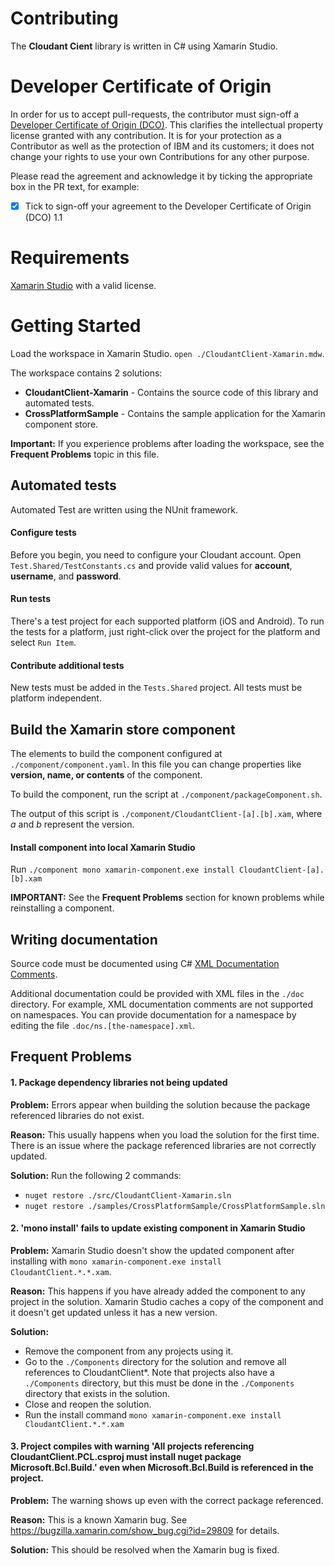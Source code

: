 ﻿Contributing
=======

The **Cloudant Cient** library is written in C# using Xamarin Studio.

# Developer Certificate of Origin

In order for us to accept pull-requests, the contributor must sign-off a
[Developer Certificate of Origin (DCO)](DCO1.1.txt). This clarifies the
intellectual property license granted with any contribution. It is for your
protection as a Contributor as well as the protection of IBM and its customers;
it does not change your rights to use your own Contributions for any other purpose.

Please read the agreement and acknowledge it by ticking the appropriate box in the PR
 text, for example:

- [x] Tick to sign-off your agreement to the Developer Certificate of Origin (DCO) 1.1

# Requirements

[Xamarin Studio](https://xamarin.com/platform) with a valid license.


# Getting Started

Load the workspace in Xamarin Studio.
`open ./CloudantClient-Xamarin.mdw`.

The workspace contains 2 solutions:
  - **CloudantClient-Xamarin** -
  Contains the source code of this library and automated tests.
  - **CrossPlatformSample** - Contains the sample application for the Xamarin component store.

**Important:** If you experience problems after loading the workspace, see the **Frequent Problems** topic in this file.

## Automated tests

Automated Test are written using the NUnit framework.

#### Configure tests
Before you begin, you need to configure your Cloudant account.
Open `Test.Shared/TestConstants.cs` and provide valid values for **account**, **username**, and **password**.

#### Run tests
There's a test project for each supported platform (iOS and Android).  To run the tests for a platform, just right-click over the project for the platform and select `Run Item`.

#### Contribute additional tests

New tests must be added in the `Tests.Shared` project. All tests must be platform independent.

## Build the Xamarin store component

The elements to build the component configured at `./component/component.yaml`. In this file you can change properties like **version, name, or contents** of the component.

To build the component, run the script at `./component/packageComponent.sh`.

The output of this script is `./component/CloudantClient-[a].[b].xam`, where *a* and *b* represent the version.

#### Install component into local Xamarin Studio

Run `./component mono xamarin-component.exe install CloudantClient-[a].[b].xam`

**IMPORTANT:** See the **Frequent Problems** section for known problems while reinstalling a component.


## Writing documentation

Source code must be documented using C# [XML Documentation Comments](https://msdn.microsoft.com/en-us/library/b2s063f7.aspx).

Additional documentation could be provided with XML files in the `./doc` directory.  For example, XML documentation comments are not supported on namespaces. You can provide documentation for a namespace by editing the file `.doc/ns.[the-namespace].xml`.

## Frequent Problems

#### 1. Package dependency libraries not being updated

**Problem:** Errors appear when building the solution because the package referenced libraries do not exist.

**Reason:** This usually happens when you load the solution for the first time. There is an issue where the package referenced libraries are not correctly updated.

**Solution:** Run the following 2 commands:
- `nuget restore ./src/CloudantClient-Xamarin.sln`
- `nuget restore ./samples/CrossPlatformSample/CrossPlatformSample.sln`

#### 2. 'mono <component> install' fails to update existing component in Xamarin Studio

**Problem:** Xamarin Studio doesn't show the updated component after installing with `mono xamarin-component.exe install CloudantClient.*.*.xam`.

**Reason:** This happens if you have already added the component to any project in the solution.  Xamarin Studio caches a copy of the component and it doesn't get updated unless it has a new version.

**Solution:**
- Remove the component from any projects using it.
- Go to the `./Components` directory for the solution and remove all references to CloudantClient*. Note that projects also have a `./Components` directory, but this must be done in the `./Components` directory that exists in the solution.
- Close and reopen the solution.
- Run the install command `mono xamarin-component.exe install CloudantClient.*.*.xam`

#### 3. Project compiles with warning 'All projects referencing CloudantClient.PCL.csproj must install nuget package Microsoft.Bcl.Build.' even when Microsoft.Bcl.Build is referenced in the project.

**Problem:** The warning shows up even with the correct package referenced.

**Reason:** This is a known Xamarin bug.  See https://bugzilla.xamarin.com/show_bug.cgi?id=29809 for details.

**Solution:** This should be resolved when the Xamarin bug is fixed.
